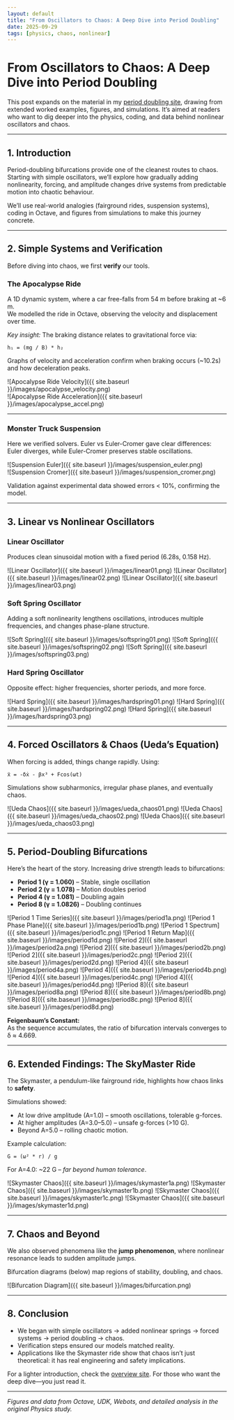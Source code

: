 ```yaml
---
layout: default
title: "From Oscillators to Chaos: A Deep Dive into Period Doubling"
date: 2025-09-29
tags: [physics, chaos, nonlinear]
---
```


# From Oscillators to Chaos: A Deep Dive into Period Doubling

This post expands on the material in my [period doubling site](https://oospakooysa.github.io/period_doubling/), drawing from extended worked examples, figures, and simulations. It’s aimed at readers who want to dig deeper into the physics, coding, and data behind nonlinear oscillators and chaos.

---

## 1. Introduction

Period-doubling bifurcations provide one of the cleanest routes to chaos. Starting with simple oscillators, we’ll explore how gradually adding nonlinearity, forcing, and amplitude changes drive systems from predictable motion into chaotic behaviour.  

We’ll use real-world analogies (fairground rides, suspension systems), coding in Octave, and figures from simulations to make this journey concrete.

---

## 2. Simple Systems and Verification

Before diving into chaos, we first **verify** our tools.

### The Apocalypse Ride
A 1D dynamic system, where a car free-falls from 54 m before braking at ~6 m.  
We modelled the ride in Octave, observing the velocity and displacement over time.

*Key insight:* The braking distance relates to gravitational force via:

```
h₁ = (mg / B) * h₂
```

Graphs of velocity and acceleration confirm when braking occurs (~10.2s) and how deceleration peaks.

![Apocalypse Ride Velocity]({{ site.baseurl }}/images/apocalypse_velocity.png)  
![Apocalypse Ride Acceleration]({{ site.baseurl }}/images/apocalypse_accel.png)

---

### Monster Truck Suspension
Here we verified solvers. Euler vs Euler-Cromer gave clear differences: Euler diverges, while Euler-Cromer preserves stable oscillations.

![Suspension Euler]({{ site.baseurl }}/images/suspension_euler.png)  
![Suspension Cromer]({{ site.baseurl }}/images/suspension_cromer.png)

Validation against experimental data showed errors < 10%, confirming the model.

---

## 3. Linear vs Nonlinear Oscillators

### Linear Oscillator
Produces clean sinusoidal motion with a fixed period (6.28s, 0.158 Hz).  

![Linear Oscillator]({{ site.baseurl }}/images/linear01.png)
![Linear Oscillator]({{ site.baseurl }}/images/linear02.png)
![Linear Oscillator]({{ site.baseurl }}/images/linear03.png)

### Soft Spring Oscillator
Adding a soft nonlinearity lengthens oscillations, introduces multiple frequencies, and changes phase-plane structure.

![Soft Spring]({{ site.baseurl }}/images/softspring01.png)
![Soft Spring]({{ site.baseurl }}/images/softspring02.png)
![Soft Spring]({{ site.baseurl }}/images/softspring03.png)

### Hard Spring Oscillator
Opposite effect: higher frequencies, shorter periods, and more force.

![Hard Spring]({{ site.baseurl }}/images/hardspring01.png)
![Hard Spring]({{ site.baseurl }}/images/hardspring02.png)
![Hard Spring]({{ site.baseurl }}/images/hardspring03.png)

---

## 4. Forced Oscillators & Chaos (Ueda’s Equation)

When forcing is added, things change rapidly. Using:

```
ẍ = -δẋ - βx³ + Fcos(ωt)
```

Simulations show subharmonics, irregular phase planes, and eventually chaos.  

![Ueda Chaos]({{ site.baseurl }}/images/ueda_chaos01.png)
![Ueda Chaos]({{ site.baseurl }}/images/ueda_chaos02.png)
![Ueda Chaos]({{ site.baseurl }}/images/ueda_chaos03.png)

---

## 5. Period-Doubling Bifurcations

Here’s the heart of the story. Increasing drive strength leads to bifurcations:

- **Period 1 (γ = 1.060)** – Stable, single oscillation  
- **Period 2 (γ = 1.078)** – Motion doubles period  
- **Period 4 (γ = 1.081)** – Doubling again  
- **Period 8 (γ = 1.0826)** – Doubling continues  

![Period 1 Time Series]({{ site.baseurl }}/images/period1a.png)
![Period 1 Phase Plane]({{ site.baseurl }}/images/period1b.png)
![Period 1 Spectrum]({{ site.baseurl }}/images/period1c.png)
![Period 1 Return Map]({{ site.baseurl }}/images/period1d.png)
![Period 2]({{ site.baseurl }}/images/period2a.png)
![Period 2]({{ site.baseurl }}/images/period2b.png)
![Period 2]({{ site.baseurl }}/images/period2c.png)
![Period 2]({{ site.baseurl }}/images/period2d.png)
![Period 4]({{ site.baseurl }}/images/period4a.png)
![Period 4]({{ site.baseurl }}/images/period4b.png)
![Period 4]({{ site.baseurl }}/images/period4c.png)
![Period 4]({{ site.baseurl }}/images/period4d.png)
![Period 8]({{ site.baseurl }}/images/period8a.png)
![Period 8]({{ site.baseurl }}/images/period8b.png)
![Period 8]({{ site.baseurl }}/images/period8c.png)
![Period 8]({{ site.baseurl }}/images/period8d.png)

**Feigenbaum’s Constant:**  
As the sequence accumulates, the ratio of bifurcation intervals converges to δ ≈ 4.669.

---

## 6. Extended Findings: The SkyMaster Ride

The Skymaster, a pendulum-like fairground ride, highlights how chaos links to **safety**.  

Simulations showed:  
- At low drive amplitude (A=1.0) – smooth oscillations, tolerable g-forces.  
- At higher amplitudes (A=3.0–5.0) – unsafe g-forces (>10 G).  
- Beyond A=5.0 – rolling chaotic motion.  

Example calculation:

```
G = (ω² * r) / g
```

For A=4.0: ~22 G – *far beyond human tolerance*.  

![Skymaster Chaos]({{ site.baseurl }}/images/skymaster1a.png)
![Skymaster Chaos]({{ site.baseurl }}/images/skymaster1b.png)
![Skymaster Chaos]({{ site.baseurl }}/images/skymaster1c.png)
![Skymaster Chaos]({{ site.baseurl }}/images/skymaster1d.png)

---

## 7. Chaos and Beyond

We also observed phenomena like the **jump phenomenon**, where nonlinear resonance leads to sudden amplitude jumps.  

Bifurcation diagrams (below) map regions of stability, doubling, and chaos.  

![Bifurcation Diagram]({{ site.baseurl }}/images/bifurcation.png)

---

## 8. Conclusion

- We began with simple oscillators → added nonlinear springs → forced systems → period doubling → chaos.  
- Verification steps ensured our models matched reality.  
- Applications like the Skymaster ride show that chaos isn’t just theoretical: it has real engineering and safety implications.  

For a lighter introduction, check the [overview site](https://oospakooysa.github.io/period_doubling/). For those who want the deep dive—you just read it.

---

*Figures and data from Octave, UDK, Webots, and detailed analysis in the original Physics study.*

